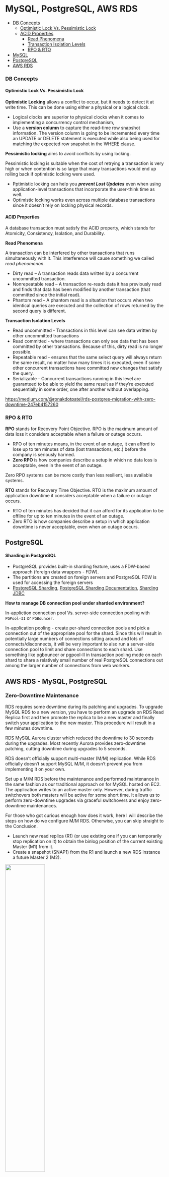 # MySQL, PostgreSQL, AWS RDS

- [DB Concepts]()
  - [Optimistic Lock Vs. Pessimistic Lock]()
  - [ACID Properties]()
    - [Read Phenomena]()
    - [Transaction Isolation Levels]()
    - [RPO & RTO]()
- [MySQL]()
- [PostgreSQL]()
- [AWS RDS]()

### DB Concepts

#### Optimistic Lock Vs. Pessimistic Lock

**Optimistic Locking** allows a conflict to occur, but it needs to detect it at write time. This can be done using either a physical or a logical clock. 

- Logical clocks are superior to physical clocks when it comes to implementing a concurrency control mechanism, 
- Use a **version column** to capture the read-time row snapshot information. The version column is going to be incremented every time an UPDATE or DELETE statement is executed while also being used for matching the expected row snapshot in the WHERE clause.

**Pessimistic locking** aims to avoid conflicts by using locking.

Pessimistic locking is suitable when the cost of retrying a transaction is very high or when contention is so large that many transactions would end up rolling back if optimistic locking were used.

- Pptimistic locking can help you **_prevent Lost Updates_** even when using application-level transactions that incorporate the user-think time as well.
- Optimistic locking works even across multiple database transactions since it doesn’t rely on locking physical records.

#### ACID Properties

A database transaction must satisfy the ACID property, which stands for Atomicity, Consistency, Isolation, and Durability.

**Read Phenomena**

A transaction can be interfered by other transactions that runs simultaneously with it. This interference will cause something we called _read phenomenon_.

- Dirty read –  A transaction reads data written by a concurrent uncommitted transaction.
- Nonrepeatable read –  A transaction re-reads data it has previously read and finds that data has been modified by another transaction (that committed since the initial read).
- Phantom read –  A phantom read is a situation that occurs when two identical queries are executed and the collection of rows returned by the second query is different.

**Transaction Isolation Levels**

- Read uncommitted - Transactions in this level can see data written by other uncommitted transactions
- Read committed - where transactions can only see data that has been committed by other transactions. Because of this, dirty read is no longer possible.
- Repeatable read -  ensures that the same select query will always return the same result, no matter how many times it is executed, even if some other concurrent transactions have committed new changes that satisfy the query.
- Serializable - Concurrent transactions running in this level are guaranteed to be able to yield the same result as if they’re executed sequentially in some order, one after another without overlapping.

https://medium.com/@ronakdotpatel/rds-postgres-migration-with-zero-downtime-247eb4157260

### RPO & RTO

**RPO** stands for Recovery Point Objective. RPO is the maximum amount of data loss it considers acceptable when a failure or outage occurs.

- RPO of ten minutes means, in the event of an outage, it can afford to lose up to ten minutes of data (lost transactions, etc.) before the company is seriously harmed.
- **Zero RPO** is how companies describe a setup in which no data loss is acceptable, even in the event of an outage.

Zero RPO systems can be more costly than less resilient, less available systems.

**RTO** stands for Recovery Time Objective. RTO is the maximum amount of application downtime it considers acceptable when a failure or outage occurs.

- RTO of ten minutes has decided that it can afford for its application to be offline for up to ten minutes in the event of an outage.
- Zero RTO is how companies describe a setup in which application downtime is never acceptable, even when an outage occurs.

## PostgreSQL

#### Sharding in PostgreSQL

- PostgreSQL provides built-in sharding feature, uses a FDW-based approach (foreign data wrappers - FDW).
- The partitions are created on foreign servers and PostgreSQL FDW is used for accessing the foreign servers
- [PostgreSQL Sharding](https://wiki.postgresql.org/wiki/WIP_PostgreSQL_Sharding), [PostgreSQL Sharding Documentation](https://www.postgresql.org/docs/11/ddl-partitioning.html), [Sharding JDBC](https://shardingsphere.apache.org/document/legacy/4.x/document/en/manual/sharding-jdbc/)

**How to manage DB connection pool under sharded environment?**

In-appliction connection pool Vs. server-side connection pooling with `PGPool-II` or `PGBouncer`.

In-application pooling - create per-shard connection pools and pick a connection out of the appropriate pool for the shard. Since this will result in potentially large numbers of connections sitting around and lots of connects/disconnects, it will be very important to also run a server-side connection pool to limit and share connections to each shard. Use something like pgbouncer or pgpool-II in transaction pooling mode on each shard to share a relatively small number of real PostgreSQL connections out among the larger number of connections from web workers.


## AWS RDS - MySQL, PostgreSQL

### Zero-Downtime Maintenance

RDS requires some downtime during its patching and upgrades. To upgrade MySQL RDS to a new version, you have to perform an upgrade on RDS Read Replica first and then promote the replica to be a new master and finally switch your application to the new master. This procedure will result in a few minutes downtime.
 
RDS MySQL Aurora cluster which reduced the downtime to 30 seconds during the upgrades. Most recently Aurora provides zero-downtime patching, cutting downtime during upgrades to 5 seconds. 

RDS doesn’t officially support multi-master (M/M) replication. While RDS officially doesn’t support MySQL M/M, it doesn’t prevent you from implementing it on your own. 

Set up a M/M RDS before the maintenance and performed maintenance in the same fashion as our traditional approach on for MySQL hosted on EC2. The application writes to an active master only. However, during traffic switchovers both masters will be active for some short time. It allows us to perform zero-downtime upgrades via graceful switchovers and enjoy zero-downtime maintenances.

For those who got curious enough how does it work, here I will describe the steps on how do we configure M/M RDS. Otherwise, you can skip straight to the Conclusion.

- Launch new read replica (R1) (or use existing one if you can temporarily stop replication on it) to obtain the binlog position of the current existing Master (M1) from it. 
- Create a snapshot (SNAP1) from the R1 and launch a new RDS instance a future Master 2 (M2).

<img src="https://miro.medium.com/v2/resize:fit:640/format:webp/1*vvH-Qb5qcAjHSALbMsbU6Q.png" width="50%" height="50%" />
